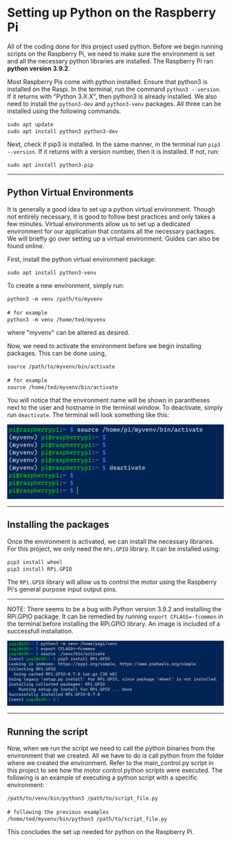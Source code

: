 # Setting up Python on the Raspberry Pi

All of the coding done for this project used python. Before we begin running scripts on the Raspberry Pi, we need to make sure the environment is set and all the necessary python libraries are installed. The Raspberry Pi ran **python version 3.9.2**.

Most Raspberry Pis come with python installed. Ensure that python3 is installed on the Raspi. In the terminal, run the command `python3 --version`. If it returns with "Python 3.X.X", then python3 is already installed. We also need to install the `python3-dev` and `python3-venv` packages. All three can be installed using the following commands.

    sudo apt update
    sudo apt install python3 python3-dev

Next, check if pip3 is installed. In the same manner, in the terminal run `pip3 --version`. If it returns with a version number, then it is installed. If not, run:

    sudo apt install python3-pip

***

## Python Virtual Environments

It is generally a good idea to set up a python virtual environment. Though not entirely necessary, it is good to follow best practices and only takes a few minutes. Virtual environments allow us to set up a dedicated environment for our application that contains all the necessary packages. We will briefly go over setting up a virtual environment. Guides can also be found online.

First, install the python virtual environment package:

    sudo apt install python3-venv

To create a new environment, simply run:

    python3 -m venv /path/to/myvenv

    # for example
    python3 -m venv /home/ted/myvenv

where "myvenv" can be altered as desired.

Now, we need to activate the environment before we begin installing packages. This can be done using,

    source /path/to/myvenv/bin/activate

    # for example
    source /home/ted/myvenv/bin/activate

You will notice that the environment name will be shown in parantheses next to the user and hostname in the terminal window. To deactivate, simply run `deactivate`. The terminal will look something like this:

![](./images/activate.PNG)

***

## Installing the packages

Once the environment is activated, we can install the necessary libraries. For this project, we only need the `RPi.GPIO` library. It can be installed using:

    pip3 install wheel
    pip3 install RPi.GPIO

The `RPi.GPIO` library will allow us to control the motor using the Raspberry Pi's general purpose input output pins.

***
NOTE: There seems to be a bug with Python version 3.9.2 and installing the RPi.GPIO package. It can be remedied by running `export CFLAGS=-fcommon` in the terminal before installing the RPi.GPIO library. An image is included of a successfull installation.

![](./images/error.PNG)

***

## Running the script

Now, when we run the script we need to call the python binaries from the environment that we created. All we have to do is call python from the folder where we created the environment. Refer to the main\_control.py script in this project to see how the motor control python scripts were executed. The following is an example of executing a python script with a specific environment:

    /path/to/venv/bin/python3 /path/to/script_file.py

    # following the previous examples
    /home/ted/myvenv/bin/python3 /path/to/script_file.py

This concludes the set up needed for python on the Raspberry Pi.
